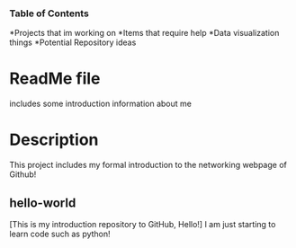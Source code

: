 ### Table of Contents
*Projects that im working on
*Items that require help
*Data visualization things
*Potential Repository ideas

# ReadMe file
includes some introduction information about me 

# Description 
This project includes my formal introduction to the networking webpage of Github!

## hello-world
[This is my introduction repository to GitHub, Hello!]
I am just starting to learn code such as python!

